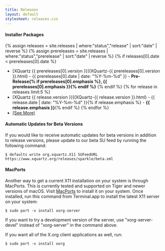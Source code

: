 ```yaml
---
title: Releases
layout: default
stylesheet: releases.css
---
```


#### Installer Packages ####
{% assign releases = site.releases | where:"status","release" | sort:"date" | reverse %}
{% assign prereleases = site.releases | where:"status","prerelease" | sort:"date" | reverse %}
{% if releases[0].date < prereleases[0].date %}
  * [XQuartz {{ prereleases[0].version }}](XQuartz-{{ prereleases[0].version }}.html) - {{ prereleases[0].date | date: "%Y-%m-%d" }} - **Pre-Release{% if prereleases[0].emphasis %}, {{ prereleases[0].emphasis }}{% endif %}**
{% endif %}
{% for release in releases limit:5 %}
  * [XQuartz {{ release.version }}](XQuartz-{{ release.version }}.html) - {{ release.date | date: "%Y-%m-%d" }}{% if release.emphasis %} - **{{ release.emphasis }}**{% endif %}
{% endfor %}
  * [(See More)](archive.html)

#### Automatic Updates for Beta Versions ####

If you would like to receive automatic updates for beta versions in addition to
release versions, please update to our beta SU feed by running the following
command:

    $ defaults write org.xquartz.X11 SUFeedURL https://www.xquartz.org/releases/sparkle/beta.xml

#### MacPorts ####

Another way to get a current X11 installation on your system is through
MacPorts.  This is currently tested and supported on Tiger and newer versions
of macOS. Visit [MacPorts](http://www.macports.org) to install it on your
system.  Once installed, run this command from Terminal.app to install the
latest X11 server on your system:

    $ sudo port -v install xorg-server

If you want to try a development version of the server, use "xorg-server-devel"
instead of "xorg-server" in the command above.

If you want all of the X.org client applications as well, run:

    $ sudo port -v install xorg
